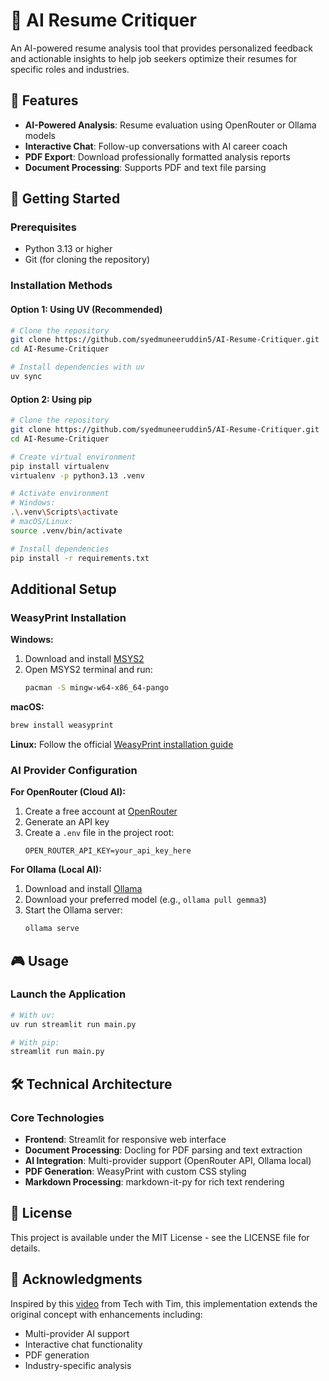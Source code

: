 # 🎯 AI Resume Critiquer

An AI-powered resume analysis tool that provides personalized feedback and actionable insights to help job seekers optimize their resumes for specific roles and industries.

## 🌟 Features

- **AI-Powered Analysis**: Resume evaluation using OpenRouter or Ollama models
- **Interactive Chat**: Follow-up conversations with AI career coach
- **PDF Export**: Download professionally formatted analysis reports
- **Document Processing**: Supports PDF and text file parsing

## 🚀 Getting Started

### Prerequisites
- Python 3.13 or higher
- Git (for cloning the repository)

### Installation Methods

#### Option 1: Using UV (Recommended)
```bash
# Clone the repository
git clone https://github.com/syedmuneeruddin5/AI-Resume-Critiquer.git
cd AI-Resume-Critiquer

# Install dependencies with uv
uv sync
```

#### Option 2: Using pip
```bash
# Clone the repository
git clone https://github.com/syedmuneeruddin5/AI-Resume-Critiquer.git
cd AI-Resume-Critiquer

# Create virtual environment
pip install virtualenv
virtualenv -p python3.13 .venv

# Activate environment
# Windows:
.\.venv\Scripts\activate
# macOS/Linux:
source .venv/bin/activate

# Install dependencies
pip install -r requirements.txt
```

## Additional Setup

### WeasyPrint Installation

**Windows:**
1. Download and install [MSYS2](https://www.msys2.org/#installation)
2. Open MSYS2 terminal and run:
   ```bash
   pacman -S mingw-w64-x86_64-pango
   ```

**macOS:**
```bash
brew install weasyprint
```

**Linux:**
Follow the official [WeasyPrint installation guide](https://doc.courtbouillon.org/weasyprint/stable/first_steps.html)

### AI Provider Configuration

**For OpenRouter (Cloud AI):**
1. Create a free account at [OpenRouter](https://openrouter.ai//)
2. Generate an API key
3. Create a `.env` file in the project root:
   ```
   OPEN_ROUTER_API_KEY=your_api_key_here
   ```

**For Ollama (Local AI):**
1. Download and install [Ollama](https://ollama.com//)
2. Download your preferred model (e.g., `ollama pull gemma3`)
3. Start the Ollama server:
   ```bash
   ollama serve
   ```

## 🎮 Usage

### Launch the Application
```bash
# With uv:
uv run streamlit run main.py

# With pip:
streamlit run main.py
```

## 🛠 Technical Architecture

### Core Technologies
- **Frontend**: Streamlit for responsive web interface
- **Document Processing**: Docling for PDF parsing and text extraction
- **AI Integration**: Multi-provider support (OpenRouter API, Ollama local)
- **PDF Generation**: WeasyPrint with custom CSS styling
- **Markdown Processing**: markdown-it-py for rich text rendering

## 📄 License

This project is available under the MIT License - see the LICENSE file for details.

## 🙏 Acknowledgments

Inspired by this [video](https://youtu.be/XZdY15sHUa8?si=FY-jgwX0S_8kLdDR) from Tech with Tim, this implementation extends the original concept with enhancements including:
- Multi-provider AI support
- Interactive chat functionality  
- PDF generation
- Industry-specific analysis